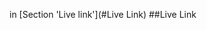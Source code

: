 in [Section 'Live link'](#Live Link)
##Live Link <a id='https://rnccsstudent.github.io/AmazonClone/'></a>
